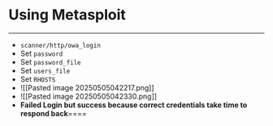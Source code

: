# Using Metasploit
---
- `scanner/http/owa_login`
- Set `password`
- Set `password_file`
- Set `users_file`
- Set `RHOSTS`
- ![[Pasted image 20250505042217.png]]
- ![[Pasted image 20250505042330.png]]
- **Failed Login but success because correct credentials take time to respond back**====